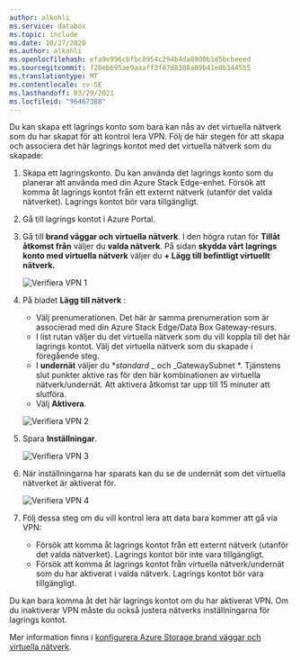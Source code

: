 ```yaml
---
author: alkohli
ms.service: databox
ms.topic: include
ms.date: 10/27/2020
ms.author: alkohli
ms.openlocfilehash: efa9e996cbfbc8954c294b4da8900b1d5bcbeeed
ms.sourcegitcommit: f28ebb95ae9aaaff3f87d8388a09b41e0b3445b5
ms.translationtype: MT
ms.contentlocale: sv-SE
ms.lasthandoff: 03/29/2021
ms.locfileid: "96467388"
---
```

Du kan skapa ett lagrings konto som bara kan nås av det virtuella nätverk som du har skapat för att kontrol lera VPN. Följ de här stegen för att skapa och associera det här lagrings kontot med det virtuella nätverk som du skapade:

1. Skapa ett lagringskonto. Du kan använda det lagrings konto som du planerar att använda med din Azure Stack Edge-enhet. Försök att komma åt lagrings kontot från ett externt nätverk (utanför det valda nätverket). Lagrings kontot bör vara tillgängligt.
2. Gå till lagrings kontot i Azure Portal. 
3. Gå till **brand väggar och virtuella nätverk**. I den högra rutan för **Tillåt åtkomst från** väljer du **valda nätverk**. På sidan **skydda vårt lagrings konto med virtuella nätverk** väljer du **+ Lägg till befintligt virtuellt nätverk.**

    ![Verifiera VPN 1](../articles/databox-online/media/azure-stack-edge-pro-r-configure-vpn-powershell/verify-vpn-1.png)

4. På bladet **Lägg till nätverk** :

    - Välj prenumerationen. Det här är samma prenumeration som är associerad med din Azure Stack Edge/Data Box Gateway-resurs. 
    - I list rutan väljer du det virtuella nätverk som du vill koppla till det här lagrings kontot. Välj det virtuella nätverk som du skapade i föregående steg.
    - I **undernät** väljer du **_standard_* _ och _GatewaySubnet *. Tjänstens slut punkter aktive ras för den här kombinationen av virtuella nätverk/undernät. Att aktivera åtkomst tar upp till 15 minuter att slutföra.
    - Välj **Aktivera**.

    ![Verifiera VPN 2](../articles/databox-online/media/azure-stack-edge-pro-r-configure-vpn-powershell/verify-vpn-2.png)
    
4. Spara **Inställningar**.

    ![Verifiera VPN 3](../articles/databox-online/media/azure-stack-edge-pro-r-configure-vpn-powershell/verify-vpn-3.png)

5. När inställningarna har sparats kan du se de undernät som det virtuella nätverket är aktiverat för.

    ![Verifiera VPN 4](../articles/databox-online/media/azure-stack-edge-pro-r-configure-vpn-powershell/verify-vpn-4.png)

5. Följ dessa steg om du vill kontrol lera att data bara kommer att gå via VPN: 
    - Försök att komma åt lagrings kontot från ett externt nätverk (utanför det valda nätverket). Lagrings kontot bör inte vara tillgängligt. 
    - Försök att komma åt lagrings kontot från virtuella nätverk/undernät som du har aktiverat i valda nätverk. Lagrings kontot bör vara tillgängligt. 
 
Du kan bara komma åt det här lagrings kontot om du har aktiverat VPN. Om du inaktiverar VPN måste du också justera nätverks inställningarna för lagrings kontot. 

Mer information finns i [konfigurera Azure Storage brand väggar och virtuella nätverk](../articles/storage/common/storage-network-security.md). 

